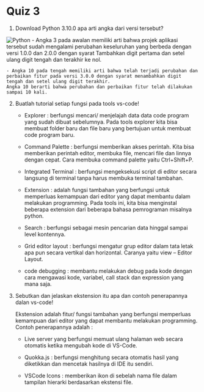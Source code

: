 # Quiz 3

1. Download Python 3.10.0 apa arti angka dari versi tersebut?

![Python](https://user-images.githubusercontent.com/92990909/138659751-977a4357-95e4-46b9-9a14-79ba314a446e.jpg)
    - Angka 3 pada awalan memiliki arti bahwa projek aplikasi tersebut sudah mengalami perubahan keseluruhan yang berbeda dengan versi 1.0.0 dan 2.0.0 dengan syarat Tambahkan 
    digit pertama dan setel ulang digit tengah dan terakhir ke nol.

    - Angka 10 pada tengah memiliki arti bahwa telah terjadi perubahan dan perbaikan fitur pada versi 3.0.0 dengan syarat menambahkan digit tengah dan setel ulang digit terakhir. 
    Angka 10 berarti bahwa perubahan dan perbaikan fitur telah dilakukan sampai 10 kali.

2. Buatlah tutorial setiap fungsi pada tools vs-code!

    - Explorer : berfungsi mencari/ menjelajah data data code program yang sudah dibuat sebelumnya. Pada tools explorer kita bisa membuat folder baru dan file baru yang bertujuan
    untuk membuat code program baru.

    - Command Palette : berfungsi memberikan akses perintah. Kita bisa memberikan perintah editor, membuka file, mencari file dan linnya dengan cepat. Cara membuka command 
    palette yaitu Ctrl+Shift+P.

    - Integrated Terminal : berfungsi mengeksekusi script di editor secara langsung di terminal tanpa harus membuka terminal tambahan.

    - Extension : adalah fungsi tambahan yang berfungsi untuk memperluas kemampuan dari editor yang dapat membantu dalam melakukan programming. Pada tools ini, kita bisa 
    menginstal beberapa extension dari beberapa bahasa pemrograman misalnya python.

    - Search : berfungsi sebagai mesin pencarian data hinggal sampai level kontennya.

    - Grid editor layout : berfungsi mengatur grup editor dalam tata letak apa pun secara vertikal dan horizontal. Caranya yaitu view – Editor Layout.

    - code debugging : membantu melakukan debug pada kode dengan cara mengawasi kode, variabel, call stack dan expression yang mana saja.

3. Sebutkan dan jelaskan ekstension itu apa dan contoh penerapannya dalan vs-code!

   Ekstension adalah fitur/ fungsi tambahan yang berfungsi memperluas kemampuan dari editor yang dapat membantu melakukan programming. Contoh penerapannya adalah :

    - Live server yang berfungsi memuat ulang halaman web secara otomatis ketika mengubah kode di VS-Code.

    - Quokka.js : berfungsi menghitung secara otomatis hasil yang diketikkan dan mencetak hasilnya di IDE itu sendiri.

    - VSCode Icons : memberikan ikon di sebelah nama file dalam tampilan hierarki berdasarkan ekstensi file.
